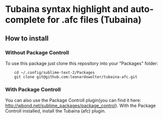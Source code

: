 Tubaina syntax highlight and auto-complete for .afc files (Tubaina)
======================

How to install
---

### Without Package Controll
To use this package just clone this repository into your "Packages" folder:  
		
		cd ~/.config/sublime-text-2/Packages  
		git clone git@github.com:leonardowolter/tubaina-afc.git  


### With Package Controll
You can also use the Package Controll plugin(you can find it here: http://wbond.net/sublime_packages/package_control). 
With the Package Controll installed, install the Tubaina (afc) plugin.